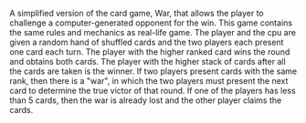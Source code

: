 A simplified version of the card game, War, that allows the player to challenge a computer-generated opponent for the win. This game contains the same rules and mechanics as real-life game. The player and the cpu are given a random hand of shuffled cards and the two players each present one card each turn. The player with the higher ranked card wins the round and obtains both cards. The player with the higher stack of cards after all the cards are taken is the winner. If two players present cards with the same rank, then there is a "war", in which the two players must present the next card to determine the true victor of that round. If one of the players has less than 5 cards, then the war is already lost and the other player claims the cards.
